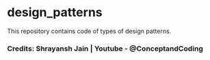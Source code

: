 # design_patterns
This repository contains code of types of design patterns.

### Credits: Shrayansh Jain | Youtube - @ConceptandCoding
